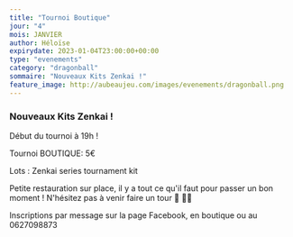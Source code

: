 ```yaml
---
title: "Tournoi Boutique"
jour: "4"
mois: JANVIER
author: Héloïse
expirydate: 2023-01-04T23:00:00+00:00
type: "evenements"
category: "dragonball"
sommaire: "Nouveaux Kits Zenkai !"
feature_image: http://aubeaujeu.com/images/evenements/dragonball.png
---
```

### Nouveaux Kits Zenkai !

Début du tournoi à 19h !

Tournoi BOUTIQUE: 5€

Lots : Zenkai series tournament kit


Petite restauration sur place, il y a tout ce qu'il faut pour passer un bon moment ! N'hésitez pas à venir faire un tour 🥪 🥤🍿


Inscriptions par message sur la page Facebook, en boutique ou au 0627098873
